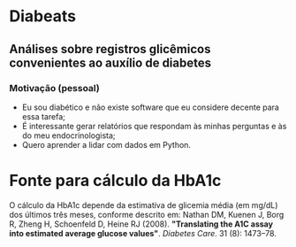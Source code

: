 # Diabeats
## Análises sobre registros glicêmicos convenientes ao auxílio de diabetes
### Motivação (pessoal)
* Eu sou diabético e não existe software que eu considere decente para essa tarefa;
* É interessante gerar relatórios que respondam às minhas perguntas e às do meu endocrinologista;
* Quero aprender a lidar com dados em Python.

# Fonte para cálculo da HbA1c
O cálculo da HbA1c depende da estimativa de glicemia média (em mg/dL) dos últimos três meses, conforme descrito em:
Nathan DM, Kuenen J, Borg R, Zheng H, Schoenfeld D, Heine RJ (2008). **"Translating the A1C assay into estimated average glucose values"**. *Diabetes Care*. 31 (8): 1473–78.
